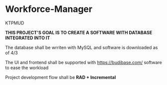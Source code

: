 # Workforce-Manager
KTPMUD

**THIS PROJECT'S GOAL IS TO CREATE A SOFTWARE WITH DATABASE INTEGRATED INTO IT**	

The database shall be wrriten with MySQL and software is downloaded as of 4/3
	
The UI and frontend shall be supported with https://budibase.com/ software to ease the workload

Project development flow shall be **RAD + Incremental**
